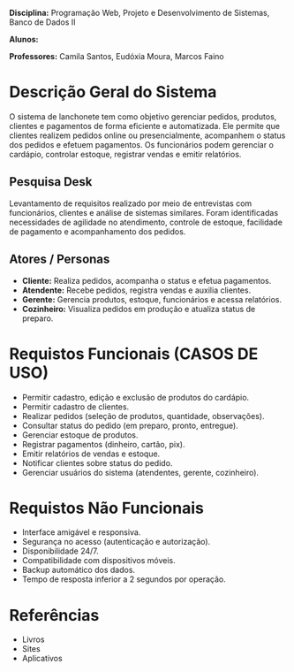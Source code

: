 **Disciplina:** Programação Web, Projeto e Desenvolvimento de Sistemas, Banco de Dados II

**Alunos:** 

**Professores:** Camila Santos, Eudóxia Moura, Marcos Faino
# Descrição Geral do Sistema

O sistema de lanchonete tem como objetivo gerenciar pedidos, produtos, clientes e pagamentos de forma eficiente e automatizada. Ele permite que clientes realizem pedidos online ou presencialmente, acompanhem o status dos pedidos e efetuem pagamentos. Os funcionários podem gerenciar o cardápio, controlar estoque, registrar vendas e emitir relatórios.

## Pesquisa Desk

Levantamento de requisitos realizado por meio de entrevistas com funcionários, clientes e análise de sistemas similares. Foram identificadas necessidades de agilidade no atendimento, controle de estoque, facilidade de pagamento e acompanhamento dos pedidos.

## Atores / Personas 

- **Cliente:** Realiza pedidos, acompanha o status e efetua pagamentos.
- **Atendente:** Recebe pedidos, registra vendas e auxilia clientes.
- **Gerente:** Gerencia produtos, estoque, funcionários e acessa relatórios.
- **Cozinheiro:** Visualiza pedidos em produção e atualiza status de preparo.

# Requistos Funcionais (CASOS DE USO)

- Permitir cadastro, edição e exclusão de produtos do cardápio.
- Permitir cadastro de clientes.
- Realizar pedidos (seleção de produtos, quantidade, observações).
- Consultar status do pedido (em preparo, pronto, entregue).
- Gerenciar estoque de produtos.
- Registrar pagamentos (dinheiro, cartão, pix).
- Emitir relatórios de vendas e estoque.
- Notificar clientes sobre status do pedido.
- Gerenciar usuários do sistema (atendentes, gerente, cozinheiro).

# Requistos Não Funcionais

- Interface amigável e responsiva.
- Segurança no acesso (autenticação e autorização).
- Disponibilidade 24/7.
- Compatibilidade com dispositivos móveis.
- Backup automático dos dados.
- Tempo de resposta inferior a 2 segundos por operação.

# Referências
- Livros
- Sites
- Aplicativos